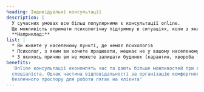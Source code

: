 ```yaml
---
heading: Індивідуальні консультації
description: |
  У сучасних умовах все більш популярними є консультації online.
  Це можливість отримати психологічну підтримку в ситуаціях, коли з якихось причин не можете відвідати психолога очно.
  **Наприклад:**
list: |
  * Ви живете у населеному пункті, де немає психологів
  * Психолог, з яким ви хочете працювати, мешкає не у вашому населеному пункті
  * З якихось причин ви не можете залишати будинок (карантин, хвороба тощо)
benefits:
  'Online консультації економлять час та дають більше можливостей при виборі
  спеціаліста. Однак частина відповідальності за організацію комфортного та
  безпечного простору для роботи лягає на клієнта'
---
```

